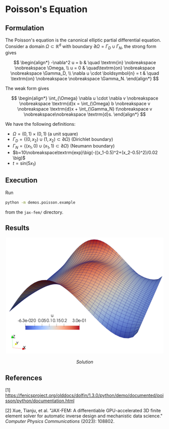# Poisson's Equation

## Formulation

The Poisson's equation is the canonical elliptic partial differential equation. Consider a domain $\Omega \subset \mathbb{R}^\textrm{d}$ with boundary $\partial \Omega = \Gamma_D \cup \Gamma_N$, the strong form gives

$$
\begin{align*}
    -\nabla^2 u = b & \quad \textrm{in}  \nobreakspace \nobreakspace \Omega, \\
    u = 0 &  \quad\textrm{on} \nobreakspace \nobreakspace \Gamma_D,  \\
    \nabla u  \cdot \boldsymbol{n} = t  & \quad \textrm{on} \nobreakspace \nobreakspace \Gamma_N.
\end{align*}
$$

The weak form gives

$$
\begin{align*}
\int_{\Omega} \nabla u \cdot \nabla v \nobreakspace \nobreakspace \textrm{d}x = \int_{\Omega} b \nobreakspace v \nobreakspace \textrm{d}x + \int_{\Gamma_N} t\nobreakspace v \nobreakspace\nobreakspace \textrm{d}s.
\end{align*}
$$

We have the following definitions:
* $\Omega=(0,1)\times(0,1)$ (a unit square)
* $\Gamma_D=\{(0, x_2)\cup (1, x_2)\subset\partial\Omega\}$ (Dirichlet boundary)
* $\Gamma_N=\{(x_1, 0)\cup (x_1, 1)\subset\partial\Omega\}$ (Neumann boundary)
* $b=10\nobreakspace\textrm{exp}\big(-((x_1-0.5)^2+(x_2-0.5)^2)/0.02 \big)$
* $t=\textrm{sin}(5x_1)$

## Execution
Run
```bash
python -m demos.poisson.example
```
from the `jax-fem/` directory.


## Results

<p align="middle">
  <img src="materials/sol.png" width="500" />
</p>
<p align="middle">
    <em >Solution</em>
</p>


## References

[1] https://fenicsproject.org/olddocs/dolfin/1.3.0/python/demo/documented/poisson/python/documentation.html

[2] Xue, Tianju, et al. "JAX-FEM: A differentiable GPU-accelerated 3D finite element solver for automatic inverse design and mechanistic data science." *Computer Physics Communications* (2023): 108802.
